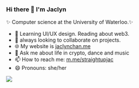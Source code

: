 ### Hi there 👋 I'm Jaclyn

✨ Computer science at the University of Waterloo.✨ 
- 🌱 Learning UI/UX design. Reading about web3. 
- 👯 always looking to collaborate on projects.
- 🌐 My website is [jaclynchan.me](https://jaclynchan.me/)
- 💬 Ask me about life in crypto, dance and music
- 📫 How to reach me: [m.me/straightupjac](https://m.me/straightupjac)
- 😄 Pronouns: she/her

<img src="https://github-readme-stats.vercel.app/api?username=straightupjac&show_icons=true&count_private=true" />

<!-- statistics widget first seen on 9at8's profile https://github.com/9at8 -->
